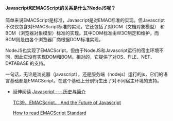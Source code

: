#### Javascript和EMACScript的关系是什么?NodeJS呢？
简单来说EMACScript是标准，Javascript是对EMAC标准的实现。但Javascript不仅仅包含对EMACScript标准的实现，它还包括了对DOM（文档对象模型）
和BOM（浏览器对象模型）标准的实现。其中DOM标准由W3C制定和维护，而BOM则是由各个浏览器厂商根据DOM标准实现。
  
NodeJS也实现了EMACScript，但由于NodeJS和Javascript运行的宿主环境不同，因此它没有实现DOM和BOM。相对的，它提供了对OS、FILE、NET、DATABASE
的支持。
  
一句话，无论是浏览器（javascript），还是服务端（nodejs）运行的js，它们的语言基础都是EMACScript。在这个基础上分别衍生出了对不同宿主环境的支持。

- 延伸阅读 
  [Javascript --- 历史与简介](http://www.cnblogs.com/ghost-xyx/p/4035615.html)
    
  [TC39，EMACScript， And the Future of Javascript](https://ponyfoo.com/articles/tc39-ecmascript-proposals-future-of-javascript)
    
  [How to read EMACScript Standard](https://cauu.github.io/2017/07/How-to-read-ECMAScript-Specification/)